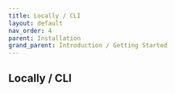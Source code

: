 ```yaml
---
title: Locally / CLI
layout: default
nav_order: 4
parent: Installation
grand_parent: Introduction / Getting Started
---
```


## Locally / CLI
